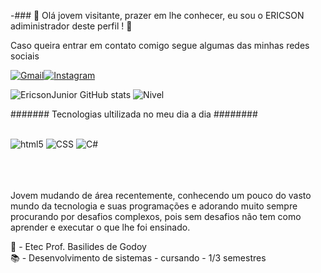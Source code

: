 -### 👀 Olá jovem visitante, prazer em lhe conhecer, eu sou o ERICSON adiministrador deste perfil ! 👀

Caso queira entrar em contato comigo segue algumas das minhas redes sociais

[![Gmail](https://img.shields.io/badge/Gmail-D14836?style=for-the-badge&logo=gmail&logoColor=white)](https://mail.google.com/mail/u/0/#inbox?compose=new)[![Instagram](https://img.shields.io/badge/Instagram-E4405F?style=for-the-badge&logo=instagram&logoColor=white)](https://www.instagram.com/_ericson_jr/)


![EricsonJunior GitHub stats](https://github-readme-stats.vercel.app/api?username=EricsonJunior&theme=midnight-purple&icons=true)
![Nivel](https://github-readme-stats.vercel.app/api/top-langs/?username=EricsonJunior&theme=midnight-purple&layout=compact)


####### Tecnologias ultilizada no meu dia a dia ########

<div style="display: inline block"><br>
    <img alt="html5" src="https://img.shields.io/badge/HTML5-E34F26?style=for-the-badge&logo=html5&logoColor=white"/>
    <img alt="CSS" src="https://img.shields.io/badge/CSS3-1572B6?style=for-the-badge&logo=css3&logoColor=white"/>
    <img alt="C#" src="https://img.shields.io/badge/C%23-239120?style=for-the-badge&logo=c-sharp&logoColor=white"/>
</div><br><br><br>
<div>

Jovem mudando de área recentemente, conhecendo um pouco do vasto mundo da tecnologia e suas programações e adorando muito
sempre procurando por desafios complexos, pois sem desafios não tem como aprender e executar o que lhe foi ensinado.

🏫 - Etec Prof. Basilides de Godoy <br>
📚 - Desenvolvimento de sistemas - cursando - 1/3 semestres
  
  

